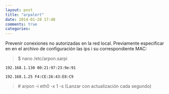 ```yaml
---
layout: post
title: "arpalert"
date: 2014-01-28 17:48
comments: true
categories: 
---
```

Prevenir conexiones no autorizadas en la red local. Previamente especificar en en el archivo de configuración las ips i su correspondiente MAC:

>$ nano  /etc/arpon.sarpi

	192.168.1.130 00:21:97:23:9e:91

	192.168.1.25 F4:CE:26:43:E8:C9

>\# arpon -i eth0 -x 1 -s (Lanzar con actualización cada segundo)

